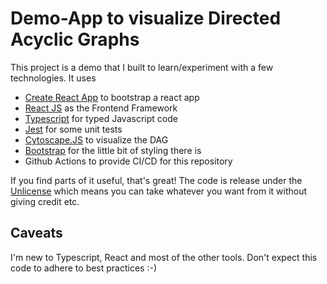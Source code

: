 # Demo-App to visualize Directed Acyclic Graphs

This project is a demo that I built to learn/experiment with a few technologies.
It uses

- [Create React App](https://github.com/facebook/create-react-app) to bootstrap a react app
- [React JS](https://reactjs.org/) as the Frontend Framework
- [Typescript](https://www.typescriptlang.org/) for typed Javascript code
- [Jest](https://jestjs.io/) for some unit tests
- [Cytoscape.JS](https://js.cytoscape.org/) to visualize the DAG
- [Bootstrap](https://getbootstrap.com/) for the little bit of styling there is
- Github Actions to provide CI/CD for this repository

If you find parts of it useful, that's great! The code is release under the [Unlicense](LICENSE) which means you can take whatever you want from it without giving credit etc.

## Caveats

I'm new to Typescript, React and most of the other tools. Don't expect this code to adhere to best practices :-)